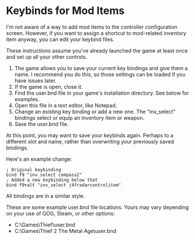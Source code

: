 # Keybinds for Mod Items

I'm not aware of a way to add mod items to the controller configuration screen. However, if you want to assign a shortcut to mod-related inventory item anyway, you can edit your keybind files.

These instructions assume you've already launched the game at least once and set up all your other controls.

1. The game allows you to save your current key bindings and give them a name. I recommend you do this, so those settings can be loaded if you have issues later.
2. If the game is open, close it.
3. Find the user.bnd file in your game's installation directory. See below for examples.
4. Open this file in a text editor, like Notepad.
5. Change an existing key binding or add a new one. The "inv_select" bindings select or equip an inventory item or weapon.
6. Save the user.bnd file.

At this point, you may want to save your keybinds again. Perhaps to a different slot and name, rather than overwriting your previously saved bindings.

Here's an example change:

```
; Original keybinding
bind f9 "inv_select compass2"
; Added a new keybinding below that
bind f9+alt "inv_select j4fradarcontrolitem"
```

All bindings are in a similar style. 

These are some example user.bnd file locations. Yours may vary depending on your use of GOG, Steam, or other options:
* C:\Games\Thief\user.bnd
* C:\Games\Thief 2 The Metal Age\user.bnd
